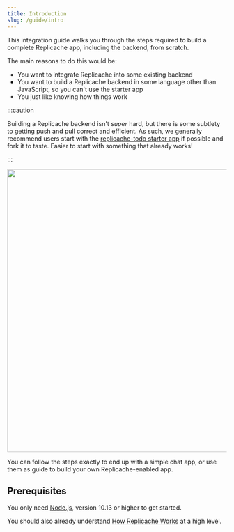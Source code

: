 ```yaml
---
title: Introduction
slug: /guide/intro
---
```


This integration guide walks you through the steps required to build a complete Replicache app, including the backend, from scratch.

The main reasons to do this would be:

- You want to integrate Replicache into some existing backend
- You want to build a Replicache backend in some language other than JavaScript, so you can't use the starter app
- You just like knowing how things work

:::caution

Building a Replicache backend isn't _super_ hard, but there is some subtlety to getting push and pull correct and efficient. As such, we generally recommend users start with the [replicache-todo starter app](../examples/todo) if possible and fork it to taste. Easier to start with something that already works!

:::

<p class="text--center">
  <img src="/img/setup/sync.webp" width="650"/>
</p>

You can follow the steps exactly to end up with a simple chat app, or use them as guide to build your own Replicache-enabled app.

## Prerequisites

You only need [Node.js](https://nodejs.org/en/), version 10.13 or higher to get started.

You should also already understand [How Replicache Works](../how-it-works) at a high level.

